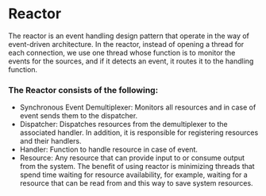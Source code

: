 # Reactor
The reactor is an event handling design pattern that operate in the way of event-driven architecture.
In the reactor, instead of opening a thread for each connection, we use one thread whose function is to monitor the events for the sources, and if it detects an event, it routes it to the handling function.
### The Reactor consists of the following:
* Synchronous Event Demultiplexer: Monitors all resources and in case of event sends them to the dispatcher.
* Dispatcher: Dispatches resources from the demultiplexer to the associated handler. In addition, it is responsible for registering resources and their handlers.
*  Handler: Function to handle resource in case of event.
* Resource: Any resource that can provide input to or consume output from the system.
The benefit of using reactor is minimizing threads that spend time waiting for resource availability, for example, waiting for a resource that can be read from and this way to save system resources. 

